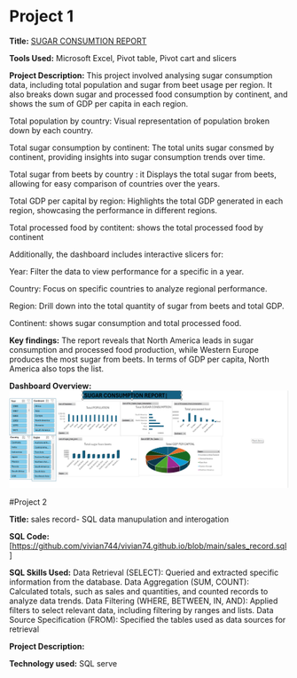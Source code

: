 # Project 1

**Title:** [SUGAR CONSUMTION REPORT](https://github.com/vivian744/vivian74.github.io)

**Tools Used:** Microsoft Excel, Pivot table, Pivot cart and slicers

**Project Description:**  This project involved analysing  sugar consumption data, including total population and sugar from beet usage per region. It also breaks down sugar and processed food consumption by continent, and shows the sum of GDP per capita in each region.

Total population by country: Visual representation of population  broken down by each country.

Total sugar consumption by continent: The total units sugar consmed by continent, providing insights into sugar consumption trends over time.

Total sugar from beets by country : it Displays the total sugar from beets, allowing for easy comparison of countries over the years.

Total GDP per capital  by region: Highlights the total GDP generated in each region, showcasing the performance in different regions.

Total processed food by contitent: shows the total processed food by continent

Additionally, the dashboard includes interactive slicers for:

Year: Filter the data to view performance for a specific in  a year.

Country: Focus on specific countries to analyze regional performance.

Region: Drill down into the total quantity of sugar from beets and total GDP.

Continent: shows sugar consumption and total processed food.
 

**Key findings:**
The report reveals that North America leads in sugar consumption and processed food production, while Western Europe produces the most sugar from beets. In terms of GDP per capita, North America also tops the list.

**Dashboard Overview:**
![SUGARCONSUMPTION](SUGARCONSUMPTION.png)

#Project 2

**Title:** sales record- SQL data manupulation and interogation

**SQL Code:** [https://github.com/vivian744/vivian74.github.io/blob/main/sales_record.sql]

**SQL Skills Used:** Data Retrieval (SELECT): Queried and extracted specific information from the database.
Data Aggregation (SUM, COUNT): Calculated totals, such as sales and quantities, and counted records to analyze data trends.
Data Filtering (WHERE, BETWEEN, IN, AND): Applied filters to select relevant data, including filtering by ranges and lists.
Data Source Specification (FROM): Specified the tables used as data sources for retrieval

**Project Description:**

**Technology used:** SQL serve


